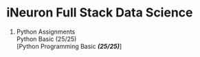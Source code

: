 # iNeuron Full Stack Data Science
1. Python Assignments<br>
Python Basic (25/25)<br>
[Python Programming Basic ***(25/25)***]
